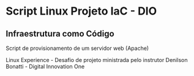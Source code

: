 # Script Linux Projeto IaC  - DIO

## Infraestrutura como Código

Script de provisionamento de um servidor web (Apache)

Linux Experience - Desafio de projeto ministrada pelo instrutor Denilson Bonatti - Digital Innovation One
